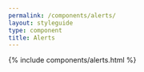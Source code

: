 ```yaml
---
permalink: /components/alerts/
layout: styleguide
type: component
title: Alerts
---
```


{% include components/alerts.html %}
